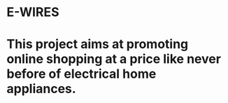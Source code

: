 # E-WIRES


# This project aims at promoting online shopping at a price like never before of electrical home appliances.
